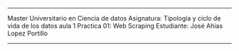*************************************************************************************
Master Universitario en Ciencia de datos
Asignatura: Tipología y ciclo de vida de los datos aula 1
Practica 01: Web Scraping
Estudiante: José Ahias Lopez Portillo
*************************************************************************************





